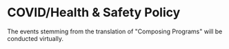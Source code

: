 # COVID/Health & Safety Policy

The events stemming from the translation of "Composing Programs" will be conducted virtually.
